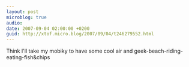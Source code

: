 ```yaml
---
layout: post
microblog: true
audio: 
date: 2007-09-04 02:00:00 +0200
guid: http://xtof.micro.blog/2007/09/04/t246279552.html
---
```

Think I'll take my mobiky to have some cool air and geek-beach-riding-eating-fish&amp;chips
